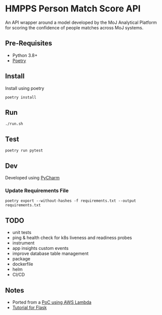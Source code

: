 # HMPPS Person Match Score API

An API wrapper around a model developed by the MoJ Analytical Platform for scoring the confidence 
of people matches across MoJ systems.

## Pre-Requisites

* Python 3.8+
* [Poetry](https://python-poetry.org/docs/)

## Install

Install using poetry

`poetry install`

## Run

`./run.sh`

## Test

`poetry run pytest`

## Dev

Developed using [PyCharm](https://www.jetbrains.com/pycharm/download/)

### Update Requirements File

`poetry export --without-hashes -f requirements.txt --output requirements.txt`

## TODO

- unit tests
- ping & health check for k8s liveness and readiness probes
- instrument
- app insights custom events
- improve database table management
- package
- dockerfile
- helm
- CI/CD

## Notes

* Ported from a [PoC using AWS Lambda](https://github.com/moj-analytical-services/pic_scoring_prototype_python)
* [Tutorial for Flask](https://flask.palletsprojects.com/en/2.1.x/tutorial/)